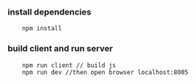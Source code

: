 ### install dependencies
```
    npm install
```

### build client and run server
```
    npm run client // build js 
    npm run dev //then open browser localhost:8005
    
```

